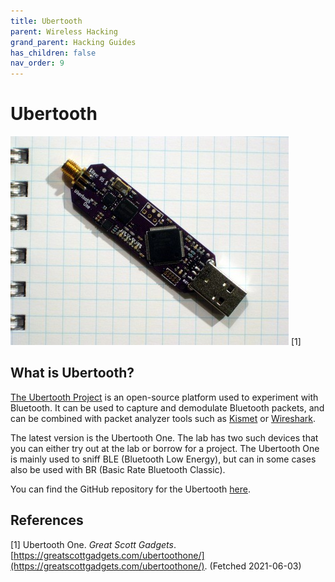 ```yaml
---
title: Ubertooth
parent: Wireless Hacking
grand_parent: Hacking Guides
has_children: false
nav_order: 9
---
```


# Ubertooth

![Ubertooth One](../images/ubertooth-one.jpeg) [1]

## What is Ubertooth?
[The Ubertooth Project](http://ubertooth.sourceforge.net/) is an open-source platform used to experiment with Bluetooth. It can be used to capture and demodulate Bluetooth packets, and can be combined with packet analyzer tools such as [Kismet](https://www.kismetwireless.net/) or [Wireshark](https://www.wireshark.org/).

The latest version is the Ubertooth One. The lab has two such devices that you can either try out at the lab or borrow for a project.
The Ubertooth One is mainly used to sniff BLE (Bluetooth Low Energy), but can in some cases also be used with BR (Basic Rate Bluetooth Classic).

You can find the GitHub repository for the Ubertooth [here](https://github.com/greatscottgadgets/ubertooth).

## References
[1] Ubertooth One. *Great Scott Gadgets*. [https://greatscottgadgets.com/ubertoothone/](https://greatscottgadgets.com/ubertoothone/). (Fetched 2021-06-03)<br>